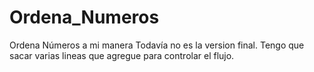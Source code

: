 # Ordena_Numeros
Ordena Números a mi manera
Todavía no es la version final. Tengo que sacar varias lineas que agregue para controlar el flujo.

